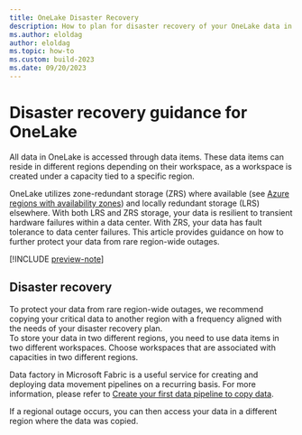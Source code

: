 ```yaml
---
title: OneLake Disaster Recovery
description: How to plan for disaster recovery of your OneLake data in Microsoft Fabric.
ms.author: eloldag
author: eloldag
ms.topic: how-to
ms.custom: build-2023
ms.date: 09/20/2023
---
```


# Disaster recovery guidance for OneLake

All data in OneLake is accessed through data items. These data items can reside in different regions depending on their workspace, as a workspace is created under a capacity tied to a specific region. 

OneLake utilizes zone-redundant storage (ZRS) where available (see [Azure regions with availability zones](/azure/reliability/availability-zones-service-support#azure-regions-with-availability-zone-support)) and locally redundant storage (LRS) elsewhere. With both LRS and ZRS storage, your data is resilient to transient hardware failures within a data center. With ZRS, your data has fault tolerance to data center failures. This article provides guidance on how to further protect your data from rare region-wide outages.

[!INCLUDE [preview-note](../includes/preview-note.md)]

## Disaster recovery

To protect your data from rare region-wide outages, we recommend copying your critical data to another region with a frequency aligned with the needs of your disaster recovery plan.  
To store your data in two different regions, you need to use data items in two different workspaces. Choose workspaces that are associated with capacities in two different regions.  

Data factory in Microsoft Fabric is a useful service for creating and deploying data movement pipelines on a recurring basis. For more information, please refer to [Create your first data pipeline to copy data](../data-factory/create-first-pipeline-with-sample-data.md).

If a regional outage occurs, you can then access your data in a different region where the data was copied.
